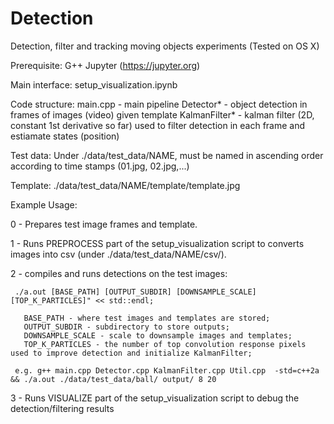 # Detection
Detection, filter and tracking moving objects experiments (Tested on OS X)

Prerequisite:
G++
Jupyter (https://jupyter.org)

Main interface:
setup_visualization.ipynb

Code structure:
main.cpp - main pipeline
Detector* - object detection in frames of images (video) given template
KalmanFilter* - kalman filter (2D, constant 1st derivative so far) used to filter detection in each frame and estiamate states (position)

Test data:
Under ./data/test_data/NAME, must be named in ascending order according to time stamps (01.jpg, 02.jpg,...)

Template:
./data/test_data/NAME/template/template.jpg


Example Usage:
 
0 - Prepares test image frames and template.

1 - Runs PREPROCESS part of the setup_visualization script to converts images into csv (under ./data/test_data/NAME/csv/).

2 - compiles and runs detections on the test images:

     ./a.out [BASE_PATH] [OUTPUT_SUBDIR] [DOWNSAMPLE_SCALE] [TOP_K_PARTICLES]" << std::endl;
     
       BASE_PATH - where test images and templates are stored;
       OUTPUT_SUBDIR - subdirectory to store outputs;
       DOWNSAMPLE_SCALE - scale to downsample images and templates;
       TOP_K_PARTICLES - the number of top convolution response pixels used to improve detection and initialize KalmanFilter;
       
     e.g. g++ main.cpp Detector.cpp KalmanFilter.cpp Util.cpp  -std=c++2a && ./a.out ./data/test_data/ball/ output/ 8 20
     
3 - Runs VISUALIZE part of the setup_visualization script to debug the detection/filtering results

